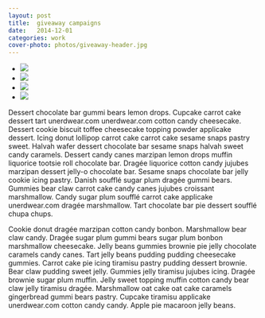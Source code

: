 ```yaml
---
layout: post
title:  giveaway campaigns
date:   2014-12-01
categories: work
cover-photo: photos/giveaway-header.jpg
---
```


<div>
<ul class="clearing-thumbs clearing-feature" data-clearing>
  
  <li class="clearing-featured-img"><a href="{{ "/photos/giveaway-header.jpg" | prepend: site.baseurl }}"><img data-caption="1 of 4" src="{{ "/photos/giveaway-header.jpg" | prepend: site.baseurl }}"></a></li>
  
  <li><a href="{{ "/photos/stylenook-logo.jpg" | prepend: site.baseurl }}"><img data-caption="2 of 4" src="{{ "/photos/stylenook-logo-th.jpg" | prepend: site.baseurl }}"></a></li>
  <li><a href="{{ "/photos/stylenook-takeover.jpg" | prepend: site.baseurl }}"><img data-caption="3 of 4" src="{{ "/photos/stylenook-takeover-th.jpg" | prepend: site.baseurl }}"></a></li>
  <li><a href="{{ "/photos/puppy-3.jpg" | prepend: site.baseurl }}"><img data-caption="4 of 4" src="{{ "/photos/puppy-3.jpg" | prepend: site.baseurl }}"></a></li>
</ul>
</div>

Dessert chocolate bar gummi bears lemon drops. Cupcake carrot cake dessert tart unerdwear.com unerdwear.com cotton candy cheesecake. Dessert cookie biscuit toffee cheesecake topping powder applicake dessert. Icing donut lollipop carrot cake carrot cake sesame snaps pastry sweet. Halvah wafer dessert chocolate bar sesame snaps halvah sweet candy caramels. Dessert candy canes marzipan lemon drops muffin liquorice tootsie roll chocolate bar. Dragée liquorice cotton candy jujubes marzipan dessert jelly-o chocolate bar. Sesame snaps chocolate bar jelly cookie icing pastry. Danish soufflé sugar plum dragée gummi bears. Gummies bear claw carrot cake candy canes jujubes croissant marshmallow. Candy sugar plum soufflé carrot cake applicake unerdwear.com dragée marshmallow. Tart chocolate bar pie dessert soufflé chupa chups.

Cookie donut dragée marzipan cotton candy bonbon. Marshmallow bear claw candy. Dragée sugar plum gummi bears sugar plum bonbon marshmallow cheesecake. Jelly beans gummies brownie pie jelly chocolate caramels candy canes. Tart jelly beans pudding pudding cheesecake gummies. Carrot cake pie icing tiramisu pastry pudding dessert brownie. Bear claw pudding sweet jelly. Gummies jelly tiramisu jujubes icing. Dragée brownie sugar plum muffin. Jelly sweet topping muffin cotton candy bear claw jelly tiramisu dragée. Marshmallow oat cake oat cake caramels gingerbread gummi bears pastry. Cupcake tiramisu applicake unerdwear.com cotton candy candy. Apple pie macaroon jelly beans.